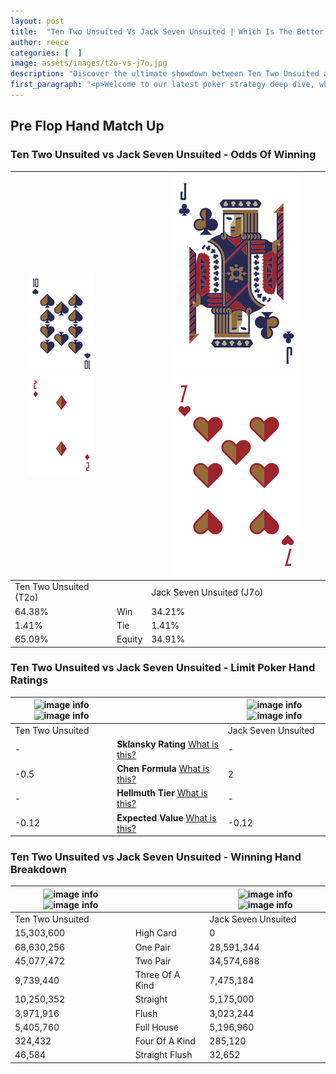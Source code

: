 ```yaml
---
layout: post
title:  "Ten Two Unsuited Vs Jack Seven Unsuited | Which Is The Better Hand In Poker? A Complete Guide"
author: reece
categories: [  ]
image: assets/images/t2o-vs-j7o.jpg
description: "Discover the ultimate showdown between Ten Two Unsuited and Jack Seven Unsuited in poker! Uncover the odds, strategies, and scenarios where one hand triumphs over the other. Get ready to up your poker game with this thrilling analysis."
first_paragraph: "<p>Welcome to our latest poker strategy deep dive, where we're pitting two distinct hands against each other in a high-stakes showdown: Ten Two Unsuited vs Jack Seven Unsuited.</p><p>In the dynamic world of poker, every decision counts, and knowing which hand holds the upper hand is key to your success at the table.</p><p>In this article, we'll dissect these two hands, explore the scenarios where one dominates the other, and equip you with the knowledge to make strategic choices that can tip the odds in your favor.</p><p>Get ready to unravel the intriguing dynamics of these poker hands and elevate your game to new heights.</p>"
---
```




[comment]: # (sp0)

## Pre Flop Hand Match Up

<div class="table hand-ratings" markdown="1"> 



### Ten Two Unsuited vs Jack Seven Unsuited - Odds Of Winning


    
| ![image info](assets/images/hand1/T.png) ![image info](assets/images/hand1/2o.png) |  | ![image info](assets/images/hand2/J.png) ![image info](assets/images/hand2/7o.png) |
| -------- | -------- | -------- |
| Ten Two Unsuited (T2o) |  | Jack Seven Unsuited (J7o) |
| 64.38% | Win | 34.21% |
| 1.41% | Tie | 1.41% |
| 65.09% | Equity | 34.91% |




[comment]: # (sp1)



### Ten Two Unsuited vs Jack Seven Unsuited - Limit Poker Hand Ratings


    
| ![image info](https://www.riverpairs.com/assets/images/hand1/T.png) ![image info](https://www.riverpairs.com/assets/images/hand1/2o.png) |  | ![image info](https://www.riverpairs.com/assets/images/hand2/J.png) ![image info](https://www.riverpairs.com/assets/images/hand2/7o.png) |
| -------- | -------- | -------- |
| Ten Two Unsuited |  | Jack Seven Unsuited |
| - | **Sklansky Rating** [What is this?](/sklansky-rating-explained) | - |
| -0.5 | **Chen Formula** [What is this?](/chen-formula-explained) | 2 |
| - | **Hellmuth Tier** [What is this?](/Hellmuth-tier-explained) | - |
| -0.12 | **Expected Value** [What is this?](/expected-value-explained) | -0.12 |




[comment]: # (sp2)



### Ten Two Unsuited vs Jack Seven Unsuited - Winning Hand Breakdown


    
| ![image info](https://www.riverpairs.com/assets/images/hand1/T.png) ![image info](https://www.riverpairs.com/assets/images/hand1/2o.png) |  | ![image info](https://www.riverpairs.com/assets/images/hand2/J.png) ![image info](https://www.riverpairs.com/assets/images/hand2/7o.png) |
| -------- | -------- | -------- |
| Ten Two Unsuited |  | Jack Seven Unsuited |
| 15,303,600 | High Card | 0 |
| 68,630,256 | One Pair | 28,591,344 |
| 45,077,472 | Two Pair | 34,574,688 |
| 9,739,440 | Three Of A Kind | 7,475,184 |
| 10,250,352 | Straight | 5,175,000 |
| 3,971,916 | Flush | 3,023,244 |
| 5,405,760 | Full House | 5,196,960 |
| 324,432 | Four Of A Kind | 285,120 |
| 46,584 | Straight Flush | 32,652 |




[comment]: # (sp3)



</div>

[comment]: # (sp4)



[comment]: # (sp5)

